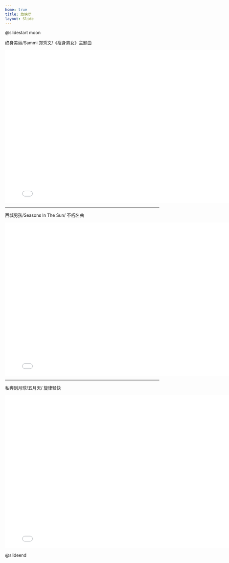 ```yaml
---
home: true
title: 放映厅
layout: Slide
---
```


@slidestart moon

终身美丽/Sammi 郑秀文/《瘦身男女》主题曲
<iframe
    src="//player.bilibili.com/player.html?aid=800758670&bvid=BV1Yy4y1i72t&cid=270593254&page=1&danmaku=0&high_quality=1"
    width="800rem" 
    height="500rem"
    scrolling="no" 
    border="0" 
    frameborder="no" 
    framespacing="0" 
    sandbox="allow-top-navigation allow-same-origin allow-forms allow-scripts"
    allowfullscreen="true"
    > 
</iframe>

---

西城男孩/Seasons In The Sun/ 不朽名曲
<iframe
    src="//player.bilibili.com/player.html?aid=548110055&bvid=BV1Hq4y1K7vP&cid=410342410&page=1&high_quality=1"
    width="800rem" 
    height="500rem"
    scrolling="no" 
    border="0" 
    frameborder="no" 
    framespacing="0" 
    sandbox="allow-top-navigation allow-same-origin allow-forms allow-scripts"
    allowfullscreen="true"
    > 
</iframe>

---

私奔到月球/五月天/ 旋律轻快
<iframe
    src="//player.bilibili.com/player.html?aid=550540852&bvid=BV19q4y1w7Tx&cid=480036872&page=1&danmaku=0&high_quality=1"
    width="800rem" 
    height="500rem"
    scrolling="no" 
    border="0" 
    frameborder="no" 
    framespacing="0" 
    sandbox="allow-top-navigation allow-same-origin allow-forms allow-scripts"
    allowfullscreen="true"
    > 
</iframe>

@slideend